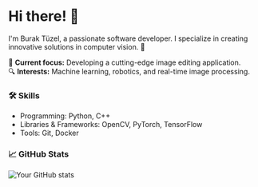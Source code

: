 # Hi there! 👋
I'm Burak Tüzel, a passionate software developer. I specialize in creating innovative solutions in computer vision. 🚀

🌟 **Current focus:** Developing a cutting-edge image editing application.  
🔍 **Interests:** Machine learning, robotics, and real-time image processing.  

### 🛠️ Skills
- Programming: Python, C++
- Libraries & Frameworks: OpenCV, PyTorch, TensorFlow
- Tools: Git, Docker

### 📈 GitHub Stats
![Your GitHub stats](https://github-readme-stats.vercel.app/api?username=Btzel&show_icons=true&theme=radical)
